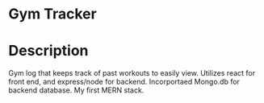 # Gym Tracker

# Description
Gym log that keeps track of past workouts to easily view. Utilizes react for front end, and express/node for backend. Incorportaed Mongo.db for backend database. My first MERN stack.
